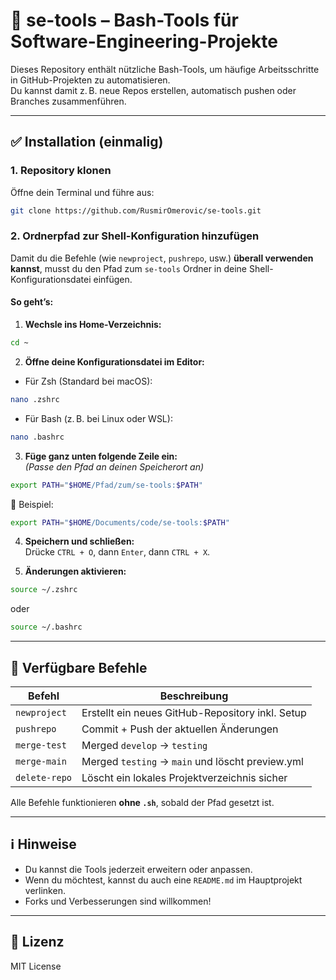 # 🧰 se-tools – Bash-Tools für Software-Engineering-Projekte

Dieses Repository enthält nützliche Bash-Tools, um häufige Arbeitsschritte in GitHub-Projekten zu automatisieren.  
Du kannst damit z. B. neue Repos erstellen, automatisch pushen oder Branches zusammenführen.

---

## ✅ Installation (einmalig)

### 1. Repository klonen

Öffne dein Terminal und führe aus:

```bash
git clone https://github.com/RusmirOmerovic/se-tools.git
```

### 2. Ordnerpfad zur Shell-Konfiguration hinzufügen

Damit du die Befehle (wie `newproject`, `pushrepo`, usw.) **überall verwenden kannst**, musst du den Pfad zum `se-tools` Ordner in deine Shell-Konfigurationsdatei einfügen.

#### So geht’s:

1. **Wechsle ins Home-Verzeichnis:**

```bash
cd ~
```

2. **Öffne deine Konfigurationsdatei im Editor:**

- Für Zsh (Standard bei macOS):

```bash
nano .zshrc
```

- Für Bash (z. B. bei Linux oder WSL):

```bash
nano .bashrc
```

3. **Füge ganz unten folgende Zeile ein:**  
*(Passe den Pfad an deinen Speicherort an)*

```bash
export PATH="$HOME/Pfad/zum/se-tools:$PATH"
```

📌 Beispiel:

```bash
export PATH="$HOME/Documents/code/se-tools:$PATH"
```

4. **Speichern und schließen:**  
Drücke `CTRL + O`, dann `Enter`, dann `CTRL + X`.

5. **Änderungen aktivieren:**

```bash
source ~/.zshrc
```

oder

```bash
source ~/.bashrc
```

---

## 🚀 Verfügbare Befehle

| Befehl        | Beschreibung                                      |
|---------------|---------------------------------------------------|
| `newproject`  | Erstellt ein neues GitHub-Repository inkl. Setup |
| `pushrepo`    | Commit + Push der aktuellen Änderungen            |
| `merge-test`  | Merged `develop` → `testing`                      |
| `merge-main`  | Merged `testing` → `main` und löscht preview.yml |
| `delete-repo` | Löscht ein lokales Projektverzeichnis sicher      |

Alle Befehle funktionieren **ohne `.sh`**, sobald der Pfad gesetzt ist.

---

## ℹ️ Hinweise

- Du kannst die Tools jederzeit erweitern oder anpassen.
- Wenn du möchtest, kannst du auch eine `README.md` im Hauptprojekt verlinken.
- Forks und Verbesserungen sind willkommen!

---

## 📄 Lizenz

MIT License

